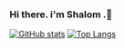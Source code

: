 ### Hi there. i'm Shalom .👋

[![GitHub stats](https://github-readme-stats.vercel.app/api?username=ShalomGH&hide_border=true&hide=issues&show_icons=true&theme=dracula)](https://github.com/ShalomGH)
[![Top Langs](https://github-readme-stats.vercel.app/api/top-langs/?username=ShalomGH&hide_border=true&hide=ini&theme=dracula)](https://github.com/ShalomGH)
